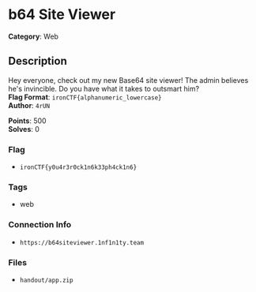 # b64 Site Viewer

**Category**: Web

## Description

Hey everyone, check out my new Base64 site viewer! The admin believes he's invincible. Do you have what it takes to outsmart him?  
**Flag Format**: `ironCTF{alphanumeric_lowercase}`  
**Author**: `4rUN`

**Points**: 500  
**Solves**: 0

### Flag

- `ironCTF{y0u4r3r0ck1n6k33ph4ck1n6}`

### Tags

- web

### Connection Info

- `https://b64siteviewer.1nf1n1ty.team`

### Files

- `handout/app.zip`
